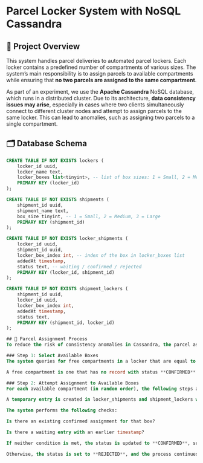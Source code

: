 # Parcel Locker System with NoSQL Cassandra

## 📘 Project Overview

This system handles parcel deliveries to automated parcel lockers. Each locker contains a predefined number of compartments of various sizes. The system’s main responsibility is to assign parcels to available compartments while ensuring that **no two parcels are assigned to the same compartment**.

As part of an experiment, we use the **Apache Cassandra** NoSQL database, which runs in a distributed cluster. Due to its architecture, **data consistency issues may arise**, especially in cases where two clients simultaneously connect to different cluster nodes and attempt to assign parcels to the same locker. This can lead to anomalies, such as assigning two parcels to a single compartment.

## 🗂️ Database Schema

```sql
CREATE TABLE IF NOT EXISTS lockers (
    locker_id uuid,
    locker_name text,
    locker_boxes list<tinyint>, -- list of box sizes: 1 = Small, 2 = Medium, 3 = Large
    PRIMARY KEY (locker_id)
);

CREATE TABLE IF NOT EXISTS shipments (
    shipment_id uuid,
    shipment_name text,
    box_size tinyint, -- 1 = Small, 2 = Medium, 3 = Large
    PRIMARY KEY (shipment_id)
);

CREATE TABLE IF NOT EXISTS locker_shipments (
    locker_id uuid,
    shipment_id uuid,
    locker_box_index int, -- index of the box in locker_boxes list
    addedAt timestamp,
    status text, -- waiting / confirmed / rejected
    PRIMARY KEY (locker_id, shipment_id)
);

CREATE TABLE IF NOT EXISTS shipment_lockers (
    shipment_id uuid,
    locker_id uuid,
    locker_box_index int,
    addedAt timestamp,
    status text,
    PRIMARY KEY (shipment_id, locker_id)
);

## 🚚 Parcel Assignment Process
To reduce the risk of consistency anomalies in Cassandra, the parcel assignment process follows a two-phase approach:

### Step 1: Select Available Boxes
The system queries for free compartments in a locker that are equal to or larger than the size of the parcel.

A free compartment is one that has no record with status **CONFIRMED** in the locker_shipments table.

### Step 2: Attempt Assignment to Available Boxes
For each available compartment (in random order), the following steps are executed:

A temporary entry is created in locker_shipments and shipment_lockers with status **WAITING** and the current timestamp.

The system performs the following checks:

Is there an existing confirmed assignment for that box?

Is there a waiting entry with an earlier timestamp?

If neither condition is met, the status is updated to **CONFIRMED**, successfully assigning the parcel.

Otherwise, the status is set to **REJECTED**, and the process continues with the next available compartment.
